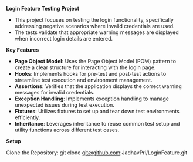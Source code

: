 **Login Feature Testing Project**

- This project focuses on testing the login functionality, specifically addressing negative scenarios where invalid credentials are used. 
- The tests validate that appropriate warning messages are displayed when incorrect login details are entered.

**Key Features**
- **Page Object Model**: Uses the Page Object Model (POM) pattern to create a clear structure for interacting with the login page.
- **Hooks**: Implements hooks for pre-test and post-test actions to streamline test execution and environment management.
- **Assertions**: Verifies that the application displays the correct warning messages for invalid credentials.
- **Exception Handling**: Implements exception handling to manage unexpected issues during test execution.
- **Fixtures**: Utilizes fixtures to set up and tear down test environments efficiently.
- **Inheritance**: Leverages inheritance to reuse common test setup and utility functions across different test cases.

**Setup**


Clone the Repository: git clone git@github.com:JadhavPri/LoginFeature.git
